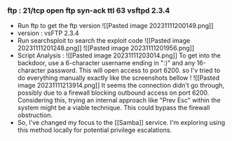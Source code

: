 ### ftp : 21/tcp   open  ftp  syn-ack ttl 63 vsftpd 2.3.4

-  Run  ftp to  get the ftp version 
![[Pasted image 20231111200149.png]]
- version : vsFTP 2.3.4
- Run searchsploit to search the exploit code
![[Pasted image 20231111201248.png]]
![[Pasted image 20231111201956.png]]
- Script Analysis :
![[Pasted image 20231111203014.png]]
To get into the backdoor, use a 6-character username ending in ":)" and any 16-character password. This will open access to port 6200.
so I'v tried to do everything manually exactly like the screenshots bellow !
![[Pasted image 20231111213914.png]]
It seems the connection didn't go through, possibly due to a firewall blocking outbound access on port 6200. Considering this, trying an internal approach like "Prev Esc" within the system might be a viable technique. This could bypass the firewall obstruction.
- So, I've changed my focus to the [[Samba]] service. I'm exploring using this method locally for potential privilege escalations.